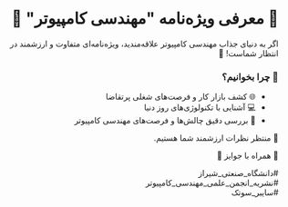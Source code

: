 <div dir="rtl" align="right">
  
<h1>🌟 معرفی ویژه‌نامه "مهندسی کامپیوتر" 🌟</h1>
<p>اگر به دنیای جذاب مهندسی کامپیوتر علاقه‌مندید، ویژه‌نامه‌ای متفاوت و ارزشمند در انتظار شماست! 📘</p>

<h3>🔹 چرا بخوانیم؟</h3>
<ul>
  <li>🌐 کشف بازار کار و فرصت‌های شغلی پرتقاضا</li>
  <li>💻 آشنایی با تکنولوژی‌های روز دنیا</li>
  <li>🧠 بررسی دقیق چالش‌ها و فرصت‌های مهندسی کامپیوتر</li>
</ul>

<p>📍 منتظر نظرات ارزشمند شما هستیم.</p>

<p>🎁 همراه با جوایز 🎁</p>

<p>
  #دانشگاه_صنعتی_شیراز<br>
  #نشریه_انجمن_علمی_مهندسی_کامپیوتر<br>
  #سایبر_سوتک
</p>

</div>
